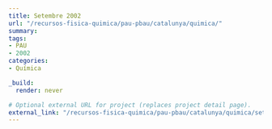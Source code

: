 ```yaml
---
title: Setembre 2002
url: "/recursos-fisica-quimica/pau-pbau/catalunya/quimica/"
summary:
tags:
- PAU
- 2002
categories:
- Química

_build:
  render: never

# Optional external URL for project (replaces project detail page).
external_link: "/recursos-fisica-quimica/pau-pbau/catalunya/quimica/set-2002.pdf"
---
```

